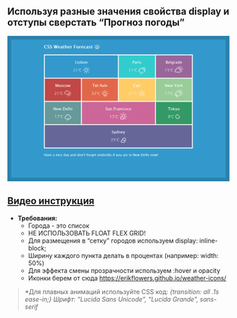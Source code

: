 ## Используя разные значения свойства display и отступы сверстать “Прогноз погоды”
![maket](80df3953-7285-4f91-b0f6-7dc539e794b2.png "weather forecast")

[Видео инструкция](https://www.youtube.com/watch?v=g9O7boOJzq4)
---
* __Требования:__
    + Города - это список
    + НЕ ИСПОЛЬЗОВАТЬ FLOAT FLEX GRID!
    + Для размещения в “сетку” городов используем display: inline-block;
    + Ширину каждого пункта делать в процентах (например: width: 50%)
    + Для эффекта смены прозрачности используем :hover и opacity
    + Иконки берем от сюда https://erikflowers.github.io/weather-icons/ 

> *Для плавных анимаций используйте CSS код: *{transition: all .1s ease-in;}*
> *Шрифт: “Lucida Sans Unicode”, “Lucida Grande”, sans-serif*
